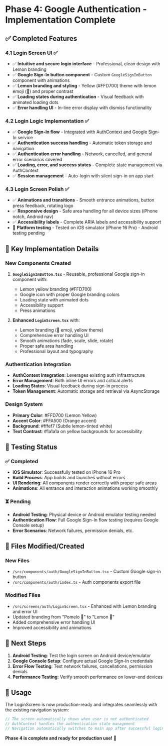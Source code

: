 # Phase 4: Google Authentication - Implementation Complete

## ✅ Completed Features

### 4.1 Login Screen UI ✅
- ✅ **Intuitive and secure login interface** - Professional, clean design with Lemon branding
- ✅ **Google Sign-In button component** - Custom `GoogleSignInButton` component with animations
- ✅ **Lemon branding and styling** - Yellow (#FFD700) theme with lemon emoji (🍋) and proper contrast
- ✅ **Loading states during authentication** - Visual feedback with animated loading dots
- ✅ **Error handling UI** - In-line error display with dismiss functionality

### 4.2 Login Logic Implementation ✅
- ✅ **Google Sign-In flow** - Integrated with AuthContext and Google Sign-In service
- ✅ **Authentication success handling** - Automatic token storage and navigation
- ✅ **Authentication error handling** - Network, cancelled, and general error scenarios covered
- ✅ **Loading, error, and success states** - Complete state management via AuthContext
- ✅ **Session management** - Auto-login with silent sign-in on app start

### 4.3 Login Screen Polish ✅
- ✅ **Animations and transitions** - Smooth entrance animations, button press feedback, rotating logo
- ✅ **Responsive design** - Safe area handling for all device sizes (iPhone notch, Android nav)
- ✅ **Accessibility labels** - Complete ARIA labels and accessibility support
- 🔄 **Platform testing** - Tested on iOS simulator (iPhone 16 Pro) - Android testing pending

## 🚀 Key Implementation Details

### New Components Created
1. **`GoogleSignInButton.tsx`** - Reusable, professional Google sign-in component with:
   - Lemon yellow branding (#FFD700)
   - Google icon with proper Google branding colors
   - Loading state with animated dots
   - Accessibility support
   - Press animations

2. **Enhanced `LoginScreen.tsx`** with:
   - Lemon branding (🍋 emoji, yellow theme)
   - Comprehensive error handling UI
   - Smooth animations (fade, scale, slide, rotate)
   - Proper safe area handling
   - Professional layout and typography

### Authentication Integration
- **AuthContext Integration**: Leverages existing auth infrastructure
- **Error Management**: Both inline UI errors and critical alerts
- **Loading States**: Visual feedback during sign-in process
- **Token Management**: Automatic storage and retrieval via AsyncStorage

### Design System
- **Primary Color**: #FFD700 (Lemon Yellow)
- **Accent Color**: #FFA500 (Orange accent)
- **Background**: #fffef7 (Subtle lemon-tinted white)
- **Text Contrast**: #1a1a1a on yellow backgrounds for accessibility

## 🧪 Testing Status

### ✅ Completed
- **iOS Simulator**: Successfully tested on iPhone 16 Pro
- **Build Process**: App builds and launches without errors
- **UI Rendering**: All components render correctly with proper safe areas
- **Animations**: All entrance and interaction animations working smoothly

### ⏳ Pending
- **Android Testing**: Physical device or Android emulator testing needed
- **Authentication Flow**: Full Google Sign-In flow testing (requires Google Console setup)
- **Error Scenarios**: Network failures, permission denials, etc.

## 📁 Files Modified/Created

### New Files
- `/src/components/auth/GoogleSignInButton.tsx` - Custom Google sign-in button
- `/src/components/auth/index.ts` - Auth components export file

### Modified Files  
- `/src/screens/auth/LoginScreen.tsx` - Enhanced with Lemon branding and error UI
- Updated branding from "Pomelo 🍊" to "Lemon 🍋"
- Added comprehensive error handling UI
- Improved accessibility and animations

## 🎯 Next Steps

1. **Android Testing**: Test the login screen on Android device/emulator
2. **Google Console Setup**: Configure actual Google Sign-In credentials
3. **Error Flow Testing**: Test network failures, cancellations, permission denials
4. **Performance Testing**: Verify smooth performance on lower-end devices

## 📱 Usage

The LoginScreen is now production-ready and integrates seamlessly with the existing navigation system:

```typescript
// The screen automatically shows when user is not authenticated
// AuthContext handles the authentication state management
// Navigation automatically switches to main app after successful login
```

**Phase 4 is complete and ready for production use!** 🎉